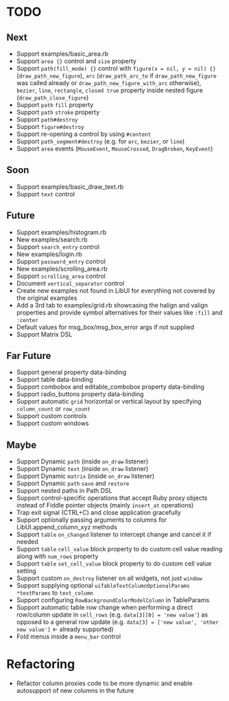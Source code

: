 # TODO

## Next

- Support examples/basic_area.rb
- Support `area {}` control and `size` property
- Support `path(fill_mode) {}` control with `figure(x = nil, y = nil) {}` (`draw_path_new_figure`), `arc` (`draw_path_arc_to` if `draw_path_new_figure` was called already or `draw_path_new_figure_with_arc` otherwise), `bezier`, `line`, `rectangle`, `closed true` property inside nested figure (`draw_path_close_figure`)
- Support `path` `fill` property
- Support `path` `stroke` property
- Support `path#destroy`
- Support `figure#destroy`
- Support re-opening a control by using `#content`
- Support `path_segment#destroy` (e.g. for `arc`, `bezier`, or `line`)
- Support `area` events (`MouseEvent`, `MouseCrossed`, `DragBroken`, `KeyEvent`)

## Soon

- Support examples/basic_draw_text.rb
- Support `text` control

## Future

- Support examples/histogram.rb
- New examples/search.rb
- Support `search_entry` control
- New examples/login.rb
- Support `password_entry` control
- New examples/scrolling_area.rb
- Support `scrolling_area` control
- Document `vertical_separator` control
- Create new examples not found in LibUI for everything not covered by the original examples
- Add a 3rd tab to examples/grid.rb showcasing the halign and valign properties and provide symbol alternatives for their values like `:fill` and `:center`
- Default values for msg_box/msg_box_error args if not supplied
- Support Matrix DSL

## Far Future
- Support general property data-binding
- Support table data-binding
- Support combobox and editable_combobox property data-binding
- Support radio_buttons property data-binding
- Support automatic `grid` horizontal or vertical layout by specifying `column_count` or `row_count`
- Support custom controls
- Support custom windows

## Maybe

- Support Dynamic `path` (inside `on_draw` listener)
- Support Dynamic `text` (inside `on_draw` listener)
- Support Dynamic `matrix` (inside `on_draw` listener)
- Support Dynamic `path` `save` and `restore`
- Support nested paths in Path DSL
- Support control-specific operations that accept Ruby proxy objects instead of Fiddle pointer objects (mainly `insert_at` operations)
- Trap exit signal (CTRL+C) and close application gracefully
- Support optionally passing arguments to columns for LibUI.append_column_xyz methods
- Support `table` `on_changed` listener to intercept change and cancel it if needed
- Support `table` `cell_value` block property to do custom cell value reading along with `num_rows` property
- Support `table` `set_cell_value` block property to do custom cell value setting
- Support custom `on_destroy` listener on all widgets, not just `window`
- Support supplying optional `uiTableTextColumnOptionalParams *textParams` to `text_column`
- Support configuring `RowBackgroundColorModelColumn` in TableParams
- Support automatic table row change when performing a direct row/column update in `cell_rows` (e.g. `data[3][0] = 'new value'`) as opposed to a general row update (e.g. `data[3] = ['new value', 'other new value']` <- already supported)
- Fold menus inside a `menu_bar` control

# Refactoring

- Refactor column proxies code to be more dynamic and enable autosupport of new columns in the future
